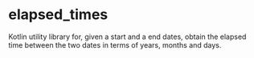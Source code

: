# elapsed_times
Kotlin utility library for, given a start and a end dates, obtain the elapsed time between the two dates in terms of years, months and days.
